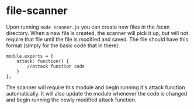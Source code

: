 # file-scanner
Upon running `node scanner.js` you can create new files in the /scan directory.
When a new file is created, the scanner will pick it up, but will not require that file
until the file is modified and saved. The file should have this format (simply for the basic code that in there):
```
module.exports = {
	attack: function() {
		//attack function code
	}
};

```
The scanner will require this module and begin running it's attack function automatically.
It will also update the module whenever the code is changed and begin running the newly modified attack function.
